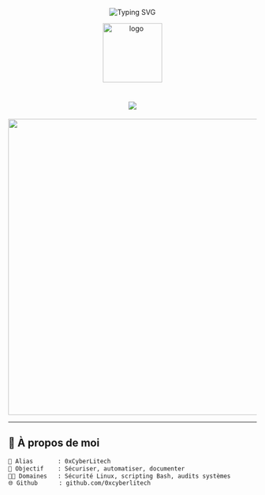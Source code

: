 <!-- MATRIX HEADER -->
<p align="center">
  <img src="https://readme-typing-svg.herokuapp.com?center=true&vCenter=true&width=800&lines=Bienvenue+dans+l'univers+de+0xCyberLitech;Cybersécurité+%F0%9F%94%90+|+Automatisation+%F0%9F%9A%80+|+Bash+%F0%9F%90%B3;Scripts+futuristes+pour+un+monde+sécurisé..." alt="Typing SVG">
</p>

<p align="center">
  <img src="./images/avatar.png" width="120" alt="logo" />
</p>

<h1 align="center"><img src="https://img.shields.io/badge/0xCyberLitech-%2300ff00.svg?style=for-the-badge&logo=github&logoColor=black"/></h1>

<p align="center">
  <img src="https://media.giphy.com/media/A06UFEx8jxEwU/giphy.gif" width="600"/>
</p>

---

## 🧠 À propos de moi

```bash
👾 Alias       : 0xCyberLitech
🎯 Objectif    : Sécuriser, automatiser, documenter
👨‍💻 Domaines   : Sécurité Linux, scripting Bash, audits systèmes
🌐 Github      : github.com/0xcyberlitech

